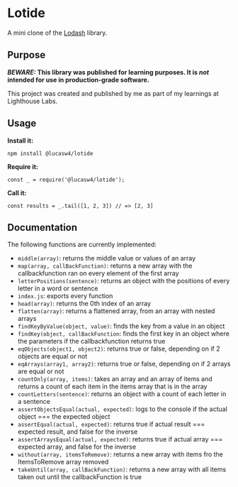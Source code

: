 # Lotide

A mini clone of the [Lodash](https://lodash.com) library.

## Purpose

**_BEWARE:_ This library was published for learning purposes. It is _not_ intended for use in production-grade software.**

This project was created and published by me as part of my learnings at Lighthouse Labs. 

## Usage

**Install it:**

`npm install @lucasw4/lotide`

**Require it:**

`const _ = require('@lucasw4/lotide');`

**Call it:**

`const results = _.tail([1, 2, 3]) // => [2, 3]`

## Documentation

The following functions are currently implemented:

* `middle(array)`: returns the middle value or values of an array
* `map(array, callBackFunction)`: returns a new array with the callbackfunction ran on every element of the first array
* `letterPositions(sentence)`: returns an object with the positions of every letter in a word or sentence
* `index.js`: exports every function
* `head(array)`: returns the 0th index of an array
* `flatten(array)`: returns a flattened array, from an array with nested arrays 
* `findKeyByValue(object, value)`: finds the key from a value in an object
* `findKey(object, callBackFunction`: finds the first key in an object where the parameters if the callbackfunction returns true
* `eqObjects(object1, object2)`: returns true or false, depending on if 2 objects are equal or not
* `eqArrays(array1, array2)`: returns true or false, depending on if 2 arrays are equal or not
* `countOnly(array, items)`: takes an array and an array of items and returns a count of each item in the items array that is in the array
* `countLetters(sentence)`: returns an object with a count of each letter in a sentence
* `assertObjectsEqual(actual, expected)`: logs to the console if the actual object === the expected object
* `assertEqual(actual, expected)`: returns true if actual result === expected result, and false for the inverse
* `assertArraysEqual(actual, expected)`: returns true if actual array === expected array, and false for the inverse
* `without(array, itemsToRemove)`: returns a new array with items fro the ItemsToRemove array removed
* `takeUntil(array, callBackFunction)`: returns a new array with all items taken out until the callbackFunction is true
